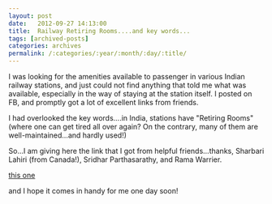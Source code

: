 ```yaml
---
layout: post
date:	2012-09-27 14:13:00
title:  Railway Retiring Rooms....and key words...
tags: [archived-posts]
categories: archives
permalink: /:categories/:year/:month/:day/:title/
---
```

I was looking for the amenities available to passenger in various Indian railway stations, and just could not find anything that told me what was available, especially in the way of staying at the station itself. I posted on FB, and promptly got a lot of excellent links from friends.

I had overlooked the key words....in India, stations have "Retiring Rooms" (where one can get tired all over again? On the contrary, many of them are well-maintained...and hardly used!)

So...I am giving here the link that I got from helpful friends...thanks, Sharbari Lahiri (from Canada!), Sridhar Parthasarathy, and Rama Warrier.

<a href="http://www.indianrailways.gov.in/railwayboard/view_section.jsp?lang=0&id=0,2,279,848,850"> this one </a>

and I hope it comes in handy for me one day soon!
